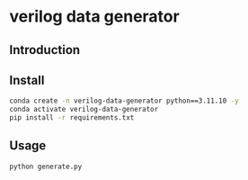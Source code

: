 # verilog data generator

## Introduction

## Install

```bash
conda create -n verilog-data-generator python==3.11.10 -y
conda activate verilog-data-generator
pip install -r requirements.txt
```

## Usage

```bash
python generate.py
```
